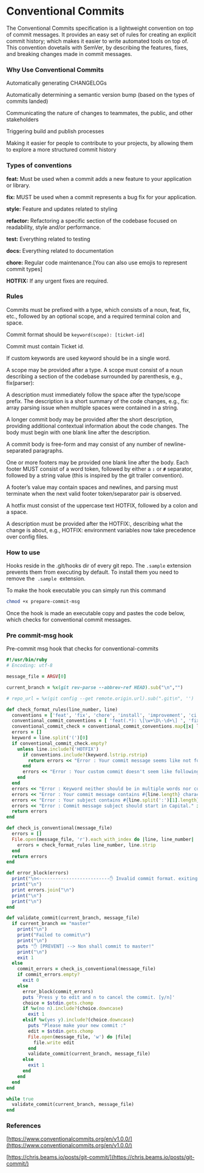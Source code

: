 # Conventional Commits

The Conventional Commits specification is a lightweight convention on top of commit messages. It provides an easy set of rules for creating an explicit commit history; which makes it easier to write automated tools on top of. This convention dovetails with SemVer, by describing the features, fixes, and breaking changes made in commit messages.

### Why Use Conventional Commits

Automatically generating CHANGELOGs

Automatically determining a semantic version bump (based on the types of commits landed)

Communicating the nature of changes to teammates, the public, and other stakeholders

Triggering build and publish processes

Making it easier for people to contribute to your projects, by allowing them to explore a more structured commit history

### Types of conventions

**feat:** Must be used when a commit adds a new feature to your application or library.

**fix:** MUST be used when a commit represents a bug fix for your application.

**style:** Feature and updates related to styling

**refactor:** Refactoring a specific section of the codebase focused on readability, style and/or performance.

**test:** Everything related to testing

**docs:** Everything related to documentation

**chore:** Regular code maintenance.[You can also use emojis to represent commit types]

**HOTFIX:** If any urgent fixes are required.

### Rules

Commits must be prefixed with a type, which consists of a noun, feat, fix, etc., followed by an optional scope, and a required terminal colon and space.

Commit format should be `keyword(scope): [ticket-id]`

Commit must contain Ticket id.

If custom keywords are used keyword should be in a single word.

A scope may be provided after a type. A scope must consist of a noun describing a section of the codebase surrounded by parenthesis, e.g., fix(parser):

A description must immediately follow the space after the type/scope prefix. The description is a short summary of the code changes, e.g., fix: array parsing issue when multiple spaces were contained in a string.

A longer commit body may be provided after the short description, providing additional contextual information about the code changes. The body must begin with one blank line after the description.

A commit body is free-form and may consist of any number of newline-separated paragraphs.

One or more footers may be provided one blank line after the body. Each footer MUST consist of a word token, followed by either a **`:`** or **`#`** separator, followed by a string value (this is inspired by the git trailer convention).

A footer’s value may contain spaces and newlines, and parsing must terminate when the next valid footer token/separator pair is observed.

A hotfix must consist of the uppercase text HOTFIX, followed by a colon and a space.

A description must be provided after the HOTFIX:, describing what the change is about, e.g., HOTFIX: environment variables now take precedence over config files.

### How to use

Hooks reside in the .git/hooks dir of every git repo. The `.sample` extension prevents them from executing by default. To install them you need to remove the  `.sample`  extension.

To make the hook executable you can simply run this command

```bash
chmod +x prepare-commit-msg
```

Once the hook is made an executable copy and pastes the code below, which checks for conventional commit messages.

### Pre commit-msg hook

Pre-commit msg hook that checks for conventional-commits

```ruby
#!/usr/bin/ruby
# Encoding: utf-8

message_file = ARGV[0]

current_branch = %x(git rev-parse --abbrev-ref HEAD).sub("\n","")

# repo_url = %x(git config --get remote.origin.url).sub(".git\n", '')

def check_format_rules(line_number, line)
  conventions = ['feat', 'fix', 'chore', 'install', 'improvement', 'ci', 'ui', 'style', 'change']
  conventional_commit_conventions = [ 'feat(.*): \[\w+\D\-\d+\] ', 'fix(.*): \[\w+\D\-\d+\] ', 'chore(.*): \[\w+\D\-\d+\] ', 'install(.*): \[\w+\D\-\d+\] ', 'improvement(.*): \[\w+\D\-\d+\] ', 'ci(.*): \[\w+\D\-\d+\] ', 'ui(.*): \[\w+\D\-\d+\] ', 'style(.*): \[\w+\D\-\d+\] ', 'change(.*): \[\w+\D\-\d+\] ']  
  conventional_commit_check = conventional_commit_conventions.map{|x| line.match(x)}.compact
  errors = []
  keyword = line.split('(')[0]
  if conventional_commit_check.empty?
    unless line.include?('HOTFIX')
      if conventions.include?(keyword.lstrip.rstrip)
        return errors << "Error : Your commit message seems like not following conventional commit rules, please check your commit's convention"
      end
      errors << "Error : Your custom commit doesn't seem like following conventional commit rules" if (!conventions.include?(keyword) && line.match('(.*): \[\w+\D\-\d+\] ').nil?)
    end
  end
  errors << "Error : Keyword neither should be in multiple words nor contain any trailing space." if keyword.match(" ")
  errors << "Error : Your commit message contains #{line.length} characters. Commit message should be less than 72 characters in length." if line.length > 72
  errors << "Error : Your subject contains #{line.split(':')[1].length} characters. Subject should be less than 50 characters" if line.split(']')[1]&.length.to_i > 50
  errors << "Error : Commit message subject should start in Capital." if line.split(']')[1] && line.split(']')[1].lstrip[0] == line.split(']')[1].lstrip[0].downcase
  return errors
end

def check_is_conventional(message_file)
  errors = []
  File.open(message_file, 'r').each_with_index do |line, line_number|
    errors = check_format_rules line_number, line.strip
  end
  return errors
end

def error_block(errors)
  print("\n<--------------------------✋ Invalid commit format. exiting commit---------------------->\n")
  print("\n")
  print errors.join("\n")
  print("\n")
  print("\n")  
end

def validate_commit(current_branch, message_file)
  if current_branch == "master"
    print("\n")
    print("Failed to commit\n")
    print("\n")
    puts "✋ [PREVENT] --> Non shall commit to master!"
    print("\n")
    exit 1
  else
    commit_errors = check_is_conventional(message_file)
    if commit_errors.empty?
      exit 0
    else
      error_block(commit_errors)
      puts 'Press y to edit and n to cancel the commit. [y/n]'    
      choice = $stdin.gets.chomp
      if %w(no n).include?(choice.downcase)
        exit 1
      elsif %w(yes y).include?(choice.downcase)
        puts "Please make your new commit :"
        edit = $stdin.gets.chomp
        File.open(message_file, 'w') do |file|
          file.write edit
        end
        validate_commit(current_branch, message_file)
      else
        exit 1
      end
    end
  end
end

while true
  validate_commit(current_branch, message_file)
end
```

### References

[https://www.conventionalcommits.org/en/v1.0.0/](https://www.conventionalcommits.org/en/v1.0.0/)

[https://chris.beams.io/posts/git-commit/](https://chris.beams.io/posts/git-commit/)
